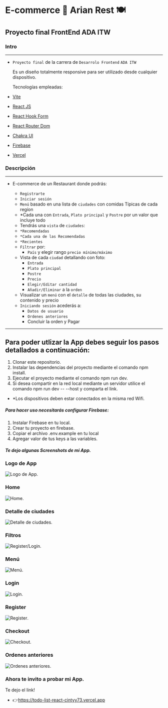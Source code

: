 # E-commerce 📝 Arian Rest 🍽️

## Proyecto final FrontEnd ADA ITW

### Intro

---

- `Proyecto final` de la carrera de `Desarrolo Frontend` `ADA ITW`

  Es un diseño totalmente responsive para ser utilizado desde cualquier dispositivo.

  Tecnologías empleadas:

- [Vite](https://vitejs.dev/guide/)
- [React JS](https://es.react.dev/learn)
- [React Hook Form](https://react-hook-form.com/)
- [React Router Dom](https://reactrouter.com/en/main)
- [Chakra UI](https://chakra-ui.com/docs/)
- [Firebase](https://firebase.google.com/docs?hl=es-419)
- [Vercel](https://vercel.com/)

### Descripción

---

- E-commerce de un Restaurant donde podrás:

  - `Registrarte`
  - `Iniciar sesión`
  - `Menú` basado en una lista de `ciudades` con comidas Típicas de cada regíon
  - \*Cada una con `Entrada`, `Plato principal` y `Postre` por un valor que incluye todo
  - Tendrás una `vista` de `ciudades`:
  - `*Recomendadas`
  - `*Cada una de las Recomendadas`
  - `*Recientes`
  - `Filtrar` por:
    - `País` y elegir rango `precio mínimo/máximo`
  - Vista de cada `ciudad` detallando con foto:
    - `Entrada`
    - `Plato principal`
    - `Postre`
    - `Precio`
    - `Elegir/Editar cantidad`
    - `Añadir/Eliminar` a la `orden`
  - Visualizar un `menú` con el `detalle` de todas las ciudades, su contenido y precio
  - `Iniciando sesión` acederás a:
    - `Datos de usuario`
    - `Ordenes anteriores`
    - Concluir la orden y Pagar

---

## Para poder utlizar la App debes seguir los pasos detallados a continuación:

1. Clonar este repositorio.
2. Instalar las dependencias del proyecto mediante el comando npm install.
3. Ejecutar el proyecto mediante el comando npm run dev.
4. Si desea compartir en la red local mediante un servidor utilice el comando npm run dev -- --host y comparta el link.

- \*Los dispositivos deben estar conectados en la misma red Wifi.

##### Para hacer uso necesitarás configurar Firebase:

1. Instalar Firebase en tu local.
2. Crear tu proyecto en firebase.
3. Copiar el archivo .env.example en tu local
4. Agregar valor de tus keys a las variables.

##### Te dejo algunas Screenshots de mi App.

### Logo de App

![Logo de App](src/assets/favicon.png).

### Home

![Home](src/assets/readme/home.jpg).

### Detalle de ciudades

![Detalle de ciudades](src/assets/readme/details.jpg).

### Filtros

![Register/Login](src/assets/readme/filters.jpg).

### Menú

![Menú](src/assets/readme/menu.jpg).

### Login

![Login](src/assets/readme/register.jpg).

### Register

![Register](src/assets/readme/login.jpg).

### Checkout

![Checkout](src/assets/readme/checkout.jpg).

### Ordenes anteriores

![Ordenes anteriores](src/assets/readme/orders.jpg.jpg).

### Ahora te invito a probar mi App.

Te dejo el link!

- 👉https://todo-list-react-cintyy73.vercel.app
